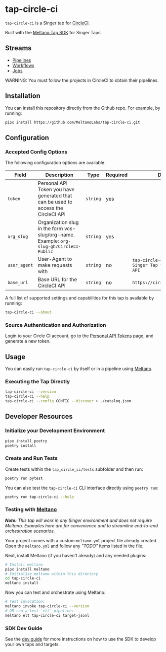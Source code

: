 # tap-circle-ci

`tap-circle-ci` is a Singer tap for [CircleCI][circleci].

Built with the [Meltano Tap SDK][sdk] for Singer Taps.

## Streams
  - [Pipelines](https://circleci.com/docs/api/v2/#operation/listPipelines)
  - [Workflows](https://circleci.com/docs/api/v2/#operation/listWorkflowsByPipelineId)
  - [Jobs](https://circleci.com/docs/api/v2/#operation/listWorkflowJobs)

WARNING: You must follow the projects in CircleCI to obtain their pipelines.

## Installation

You can install this repository directly from the Github repo. For example, by running:

```bash
pipx install https://github.com/MeltanoLabs/tap-circle-ci.git
```

## Configuration

### Accepted Config Options

The following configuration options are available:

| Field         | Description                                                                             | Type           | Required | Default                                                  |
|---------------|-----------------------------------------------------------------------------------------|----------------|----------|----------------------------------------------------------|
| `token`       | Personal API Token you have generated that can be used to access the CircleCI API       | `string`       | yes      |                                                          |
| `org_slug`    | Organization slug in the form vcs-slug/org-name. Example: `org-slug=gh/CircleCI-Public` | `string`       | yes      |                                                          |
| `user_agent`  | User-Agent to make requests with                                                        | `string`       | no       | `tap-circle-ci/<version> Singer Tap for the CircleCI API` |
| `base_url`    | Base URL for the CircleCI API                                                           | `string`       | no       | `https://circleci.com/api/v2`                            |

A full list of supported settings and capabilities for this
tap is available by running:

```bash
tap-circle-ci --about
```

### Source Authentication and Authorization

Login to your Circle CI account, go to the [Personal API Tokens](https://circleci.com/account/api) page,
and generate a new token.

## Usage

You can easily run `tap-circle-ci` by itself or in a pipeline using [Meltano](https://meltano.com/).

### Executing the Tap Directly

```bash
tap-circle-ci --version
tap-circle-ci --help
tap-circle-ci --config CONFIG --discover > ./catalog.json
```

## Developer Resources

### Initialize your Development Environment

```bash
pipx install poetry
poetry install
```

### Create and Run Tests

Create tests within the `tap_circle_ci/tests` subfolder and
  then run:

```bash
poetry run pytest
```

You can also test the `tap-circle-ci` CLI interface directly using `poetry run`:

```bash
poetry run tap-circle-ci --help
```

### Testing with [Meltano](https://www.meltano.com)

_**Note:** This tap will work in any Singer environment and does not require Meltano.
Examples here are for convenience and to streamline end-to-end orchestration scenarios._

Your project comes with a custom `meltano.yml` project file already created. Open the `meltano.yml` and follow any _"TODO"_ items listed in
the file.

Next, install Meltano (if you haven't already) and any needed plugins:

```bash
# Install meltano
pipx install meltano
# Initialize meltano within this directory
cd tap-circle-ci
meltano install
```

Now you can test and orchestrate using Meltano:

```bash
# Test invocation:
meltano invoke tap-circle-ci --version
# OR run a test `elt` pipeline:
meltano elt tap-circle-ci target-jsonl
```

### SDK Dev Guide

See the [dev guide](https://sdk.meltano.com/en/latest/dev_guide.html) for more instructions on how to use the SDK to
develop your own taps and targets.

[circleci]: https://app.circleci.com/
[sdk]: https://sdk.meltano.com
[apidocs]: https://circleci.com/docs/2.0/api-developers-guide/
[meltano]: https://www.meltano.com
